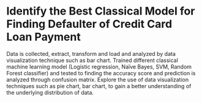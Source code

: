 # Identify the Best Classical Model for Finding Defaulter of Credit Card Loan Payment
Data is collected, extract, transform and load and analyzed by data visualization technique such as bar chart.
Trained different classical machine learning model (Logistic regression, Naïve Bayes, SVM, Random Forest classifier)
and tested to finding the accuracy score and prediction is analyzed through confusion matrix. Explore the use of data
visualization techniques such as pie chart, bar chart, to gain a better understanding of the underlying distribution of data.
